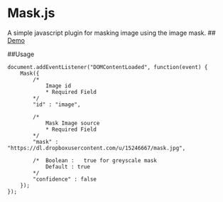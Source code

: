 # Mask.js

A simple javascript plugin for masking image using the image mask.
##[ Demo ](http://codepen.io/kshitiztiwari/full/zHvjo/)

##Usage
```
document.addEventListener("DOMContentLoaded", function(event) {
	Mask({
		/* 
			Image id 
			* Required Field
		*/
		"id" : "image",

		/* 	
			Mask Image source 
			* Required Field
		*/
		"mask" : "https://dl.dropboxusercontent.com/u/15246667/mask.jpg",

		/* 	Boolean : 	true for greyscale mask
			Default : true
		*/
		"confidence" : false
	});
});
```
